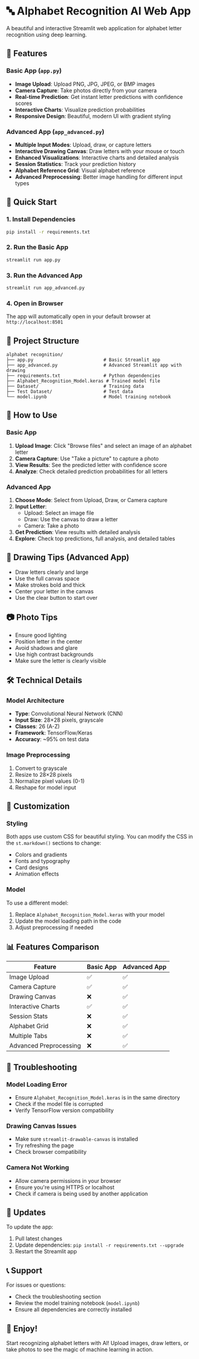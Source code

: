 # 🔤 Alphabet Recognition AI Web App

A beautiful and interactive Streamlit web application for alphabet letter recognition using deep learning.

## 🌟 Features

### Basic App (`app.py`)
- **Image Upload**: Upload PNG, JPG, JPEG, or BMP images
- **Camera Capture**: Take photos directly from your camera
- **Real-time Prediction**: Get instant letter predictions with confidence scores
- **Interactive Charts**: Visualize prediction probabilities
- **Responsive Design**: Beautiful, modern UI with gradient styling

### Advanced App (`app_advanced.py`)
- **Multiple Input Modes**: Upload, draw, or capture letters
- **Interactive Drawing Canvas**: Draw letters with your mouse or touch
- **Enhanced Visualizations**: Interactive charts and detailed analysis
- **Session Statistics**: Track your prediction history
- **Alphabet Reference Grid**: Visual alphabet reference
- **Advanced Preprocessing**: Better image handling for different input types

## 🚀 Quick Start

### 1. Install Dependencies
```bash
pip install -r requirements.txt
```

### 2. Run the Basic App
```bash
streamlit run app.py
```

### 3. Run the Advanced App
```bash
streamlit run app_advanced.py
```

### 4. Open in Browser
The app will automatically open in your default browser at `http://localhost:8501`

## 📁 Project Structure

```
alphabet recognition/
├── app.py                          # Basic Streamlit app
├── app_advanced.py                 # Advanced Streamlit app with drawing
├── requirements.txt                # Python dependencies
├── Alphabet_Recognition_Model.keras # Trained model file
├── Dataset/                        # Training data
├── Test Dataset/                   # Test data
└── model.ipynb                     # Model training notebook
```

## 🎯 How to Use

### Basic App
1. **Upload Image**: Click "Browse files" and select an image of an alphabet letter
2. **Camera Capture**: Use "Take a picture" to capture a photo
3. **View Results**: See the predicted letter with confidence score
4. **Analyze**: Check detailed prediction probabilities for all letters

### Advanced App
1. **Choose Mode**: Select from Upload, Draw, or Camera capture
2. **Input Letter**: 
   - Upload: Select an image file
   - Draw: Use the canvas to draw a letter
   - Camera: Take a photo
3. **Get Prediction**: View results with detailed analysis
4. **Explore**: Check top predictions, full analysis, and detailed tables

## 🎨 Drawing Tips (Advanced App)

- Draw letters clearly and large
- Use the full canvas space
- Make strokes bold and thick
- Center your letter in the canvas
- Use the clear button to start over

## 📷 Photo Tips

- Ensure good lighting
- Position letter in the center
- Avoid shadows and glare
- Use high contrast backgrounds
- Make sure the letter is clearly visible

## 🛠️ Technical Details

### Model Architecture
- **Type**: Convolutional Neural Network (CNN)
- **Input Size**: 28×28 pixels, grayscale
- **Classes**: 26 (A-Z)
- **Framework**: TensorFlow/Keras
- **Accuracy**: ~95% on test data

### Image Preprocessing
1. Convert to grayscale
2. Resize to 28×28 pixels
3. Normalize pixel values (0-1)
4. Reshape for model input

## 🔧 Customization

### Styling
Both apps use custom CSS for beautiful styling. You can modify the CSS in the `st.markdown()` sections to change:
- Colors and gradients
- Fonts and typography
- Card designs
- Animation effects

### Model
To use a different model:
1. Replace `Alphabet_Recognition_Model.keras` with your model
2. Update the model loading path in the code
3. Adjust preprocessing if needed

## 📊 Features Comparison

| Feature | Basic App | Advanced App |
|---------|-----------|--------------|
| Image Upload | ✅ | ✅ |
| Camera Capture | ✅ | ✅ |
| Drawing Canvas | ❌ | ✅ |
| Interactive Charts | ✅ | ✅ |
| Session Stats | ❌ | ✅ |
| Alphabet Grid | ❌ | ✅ |
| Multiple Tabs | ❌ | ✅ |
| Advanced Preprocessing | ❌ | ✅ |

## 🐛 Troubleshooting

### Model Loading Error
- Ensure `Alphabet_Recognition_Model.keras` is in the same directory
- Check if the model file is corrupted
- Verify TensorFlow version compatibility

### Drawing Canvas Issues
- Make sure `streamlit-drawable-canvas` is installed
- Try refreshing the page
- Check browser compatibility

### Camera Not Working
- Allow camera permissions in your browser
- Ensure you're using HTTPS or localhost
- Check if camera is being used by another application

## 🔄 Updates

To update the app:
1. Pull latest changes
2. Update dependencies: `pip install -r requirements.txt --upgrade`
3. Restart the Streamlit app

## 📞 Support

For issues or questions:
- Check the troubleshooting section
- Review the model training notebook (`model.ipynb`)
- Ensure all dependencies are correctly installed

## 🎉 Enjoy!

Start recognizing alphabet letters with AI! Upload images, draw letters, or take photos to see the magic of machine learning in action.
